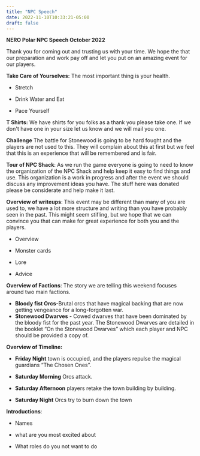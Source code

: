 ```yaml
---
title: "NPC Speech"
date: 2022-11-10T10:33:21-05:00
draft: false
---
```


**NERO Polar NPC Speech October 2022**

Thank you for coming out and trusting us with your time. We hope the that our preparation and work pay off and let you put on an amazing event for our players.

**Take Care of Yourselves:** The most important thing is your health.

-  Stretch

- Drink Water and Eat

- Pace Yourself


**T Shirts:** We have shirts for you folks as a thank you please take one. If we don't have one in your size let us know and we will mail you one.

**Challenge** The battle for Stonewood is going to be hard fought and the players are not used to this. They will complain about this at first but we feel that this is an experience that will be remembered and is fair.

**Tour of NPC Shack**: As we run the game everyone is going to need to know the organization of the NPC Shack and help keep it easy to find things and use. This organization is a work in progress and after the event we should discuss any improvement ideas you have. The stuff here was donated please be considerate and help make it last.

 **Overview of writeups**: This event may be different than many of you are used to, we have a lot more structure and writing than you have probably seen in the past. This might seem stifling, but we hope that we can convince you that can make for great experience for both you and the players.

- Overview

- Monster cards

- Lore

- Advice


**Overview of Factions**: The story we are telling this weekend focuses around two main factions. 

- **Bloody fist Orcs**-Brutal orcs that have magical backing that are now getting vengeance for a long-forgotten war.
- **Stonewood Dwarves** - Cowed dwarves that have been dominated by the bloody fist for the past year. The Stonewood Dwarves are detailed in the booklet “On the Stonewood Dwarves” which each player and NPC should be provided a copy of.

**Overview of Timeline:** 

- **Friday Night** town is occupied, and the players repulse the magical guardians “The Chosen Ones”.
- **Saturday Morning** Orcs attack. 

- **Saturday Afternoon** players retake the town building by building. 
- **Saturday Night** Orcs try to burn down the town

**Introductions**: 

- Names

- what are you most excited about

- What roles do you not want to do


